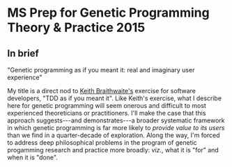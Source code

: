 # MS Prep for Genetic Programming Theory & Practice 2015

## In brief

"Genetic programming as if you meant it: real and imaginary user experience"

My title is a direct nod to [Keith Braithwaite's](http://cumulative-hypotheses.org/2011/08/30/tdd-as-if-you-meant-it/) exercise for software developers, "TDD as if you meant it". Like Keith's exercise, what I describe here for genetic programming will seem onerous and difficult to most experienced theoreticians or practitioners. I'll make the case that this approach suggests---and demonstrates---a broader systematic framework in which genetic programming is far more likely to _provide value to its users_ than we find in a quarter-decade of exploration. Along the way, I'm forced to address deep philosophical problems in the program of genetic progamming research and practice more broadly: _viz._, what it is "for" and when it is "done".